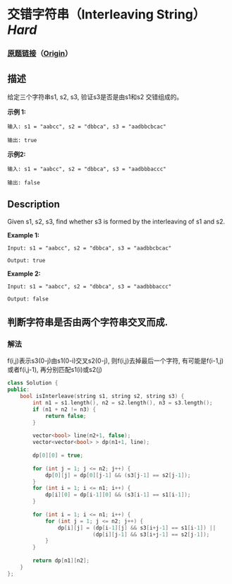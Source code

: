 # 交错字符串（Interleaving String）*Hard*
### [原题链接](https://leetcode-cn.com/problems/interleaving-string)（[Origin](https://leetcode.com/problems/interleaving-string)）
## 描述
给定三个字符串s1, s2, s3, 验证s3是否是由s1和s2 交错组成的。

**示例 1:**
```
输入: s1 = "aabcc", s2 = "dbbca", s3 = "aadbbcbcac"

输出: true
```


**示例2:**
```
输入: s1 = "aabcc", s2 = "dbbca", s3 = "aadbbbaccc"

输出: false
```

## Description
Given s1, s2, s3, find whether s3 is formed by the interleaving of s1 and s2.

**Example 1:**
```
Input: s1 = "aabcc", s2 = "dbbca", s3 = "aadbbcbcac"

Output: true
```


**Example 2:**
```
Input: s1 = "aabcc", s2 = "dbbca", s3 = "aadbbbaccc"

Output: false
```


## 判断字符串是否由两个字符串交叉而成.
### 解法
f(i,j)表示s3(0-j)由s1(0-i)交叉s2(0-j), 则f(i,j)去掉最后一个字符, 有可能是f(i-1,j)或者f(i,j-1), 再分别匹配s1(i)或s2(j)
```c++
class Solution {
public:
    bool isInterleave(string s1, string s2, string s3) {
        int n1 = s1.length(), n2 = s2.length(), n3 = s3.length();
        if (n1 + n2 != n3) {
            return false;
        }
        
        vector<bool> line(n2+1, false);
        vector<vector<bool> > dp(n1+1, line);
        
        dp[0][0] = true;
        
        for (int j = 1; j <= n2; j++) {
            dp[0][j] = dp[0][j-1] && (s3[j-1] == s2[j-1]);
        }
        for (int i = 1; i <= n1; i++) {
            dp[i][0] = dp[i-1][0] && (s3[i-1] == s1[i-1]);
        }
        
        for (int i = 1; i <= n1; i++) {
            for (int j = 1; j <= n2; j++) {
                dp[i][j] = (dp[i-1][j] && s3[i+j-1] == s1[i-1]) || 
                           (dp[i][j-1] && s3[i+j-1] == s2[j-1]);
            }
        }
        
        return dp[n1][n2];
    }
};
```